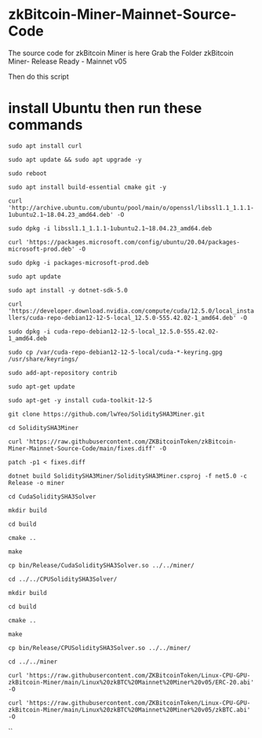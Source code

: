 # zkBitcoin-Miner-Mainnet-Source-Code
 The source code for zkBitcoin Miner is here
Grab the Folder zkBitcoin Miner- Release Ready - Mainnet v05

Then do this script

# install Ubuntu then run these commands

`sudo apt install curl`

`sudo apt update && sudo apt upgrade -y`

`sudo reboot`

`sudo apt install build-essential cmake git -y`

`curl 'http://archive.ubuntu.com/ubuntu/pool/main/o/openssl/libssl1.1_1.1.1-1ubuntu2.1~18.04.23_amd64.deb' -O`

`sudo dpkg -i libssl1.1_1.1.1-1ubuntu2.1~18.04.23_amd64.deb`

`curl 'https://packages.microsoft.com/config/ubuntu/20.04/packages-microsoft-prod.deb' -O`

`sudo dpkg -i packages-microsoft-prod.deb`

`sudo apt update`

`sudo apt install -y dotnet-sdk-5.0`



`curl 'https://developer.download.nvidia.com/compute/cuda/12.5.0/local_installers/cuda-repo-debian12-12-5-local_12.5.0-555.42.02-1_amd64.deb' -O`

`sudo dpkg -i cuda-repo-debian12-12-5-local_12.5.0-555.42.02-1_amd64.deb`

`sudo cp /var/cuda-repo-debian12-12-5-local/cuda-*-keyring.gpg /usr/share/keyrings/`

`sudo add-apt-repository contrib`

`sudo apt-get update`

`sudo apt-get -y install cuda-toolkit-12-5`

`git clone https://github.com/lwYeo/SoliditySHA3Miner.git`

`cd SoliditySHA3Miner`

`curl 'https://raw.githubusercontent.com/ZKBitcoinToken/zkBitcoin-Miner-Mainnet-Source-Code/main/fixes.diff' -O`

`patch -p1 < fixes.diff`

`dotnet build SoliditySHA3Miner/SoliditySHA3Miner.csproj -f net5.0 -c Release -o miner`

`cd CudaSoliditySHA3Solver`

`mkdir build`

`cd build`

`cmake ..`

`make`

`cp bin/Release/CudaSoliditySHA3Solver.so ../../miner/`

`cd ../../CPUSoliditySHA3Solver/`

`mkdir build`

`cd build`

`cmake ..`

`make`

`cp bin/Release/CPUSoliditySHA3Solver.so ../../miner/`

`cd ../../miner`

`curl 'https://raw.githubusercontent.com/ZKBitcoinToken/Linux-CPU-GPU-zkBitcoin-Miner/main/Linux%20zkBTC%20Mainnet%20Miner%20v05/ERC-20.abi' -O`

`curl 'https://raw.githubusercontent.com/ZKBitcoinToken/Linux-CPU-GPU-zkBitcoin-Miner/main/Linux%20zkBTC%20Mainnet%20Miner%20v05/zkBTC.abi' -O`

``
